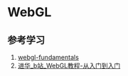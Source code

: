 # WebGL



## 参考学习
1. [webgl-fundamentals](https://webglfundamentals.org/webgl/lessons/zh_cn/webgl-fundamentals.html)
2. [进华_b站_WebGL教程-从入门到入门](https://www.bilibili.com/video/BV1U24y1S7mw/?spm_id_from=333.999.0.0&vd_source=f7867e3cfbc337b3261145a984b3a707)